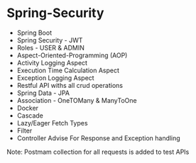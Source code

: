 # Spring-Security


- Spring Boot
- Spring Security - JWT
- Roles - USER & ADMIN
- Aspect-Oriented-Programming (AOP)
- Activity Logging Aspect
- Execution Time Calculation Aspect
- Exception Logging Aspect
- Restful API withs all crud operations
- Spring Data - JPA
- Association - OneTOMany & ManyToOne
- Docker
- Cascade
- Lazy/Eager Fetch Types
- Filter
- Controller Advise For Response and Exception handling


Note: Postmam collection for all requests is added to test APIs




